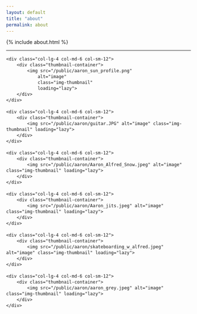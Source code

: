 ```yaml
---
layout: default
title: "about"
permalink: about
---
```


<div class="mt-3">
    {% include about.html %}
</div>
<hr class="blue1 mb-3 mt-1">

<div class="row g-2">

    <div class="col-lg-4 col-md-6 col-sm-12">
        <div class="thumbnail-container">
            <img src="/public/aaron_sun_profile.png" 
                alt="image" 
                class="img-thumbnail"
                loading="lazy">
        </div>
    </div>

    <div class="col-lg-4 col-md-6 col-sm-12">
        <div class="thumbnail-container">
            <img src="/public/aaron/guitar.JPG" alt="image" class="img-thumbnail" loading="lazy">
        </div>
    </div>

    <div class="col-lg-4 col-md-6 col-sm-12">
        <div class="thumbnail-container">
            <img src="/public/aaron/Aaron_Alfred_Snow.jpeg" alt="image" class="img-thumbnail" loading="lazy">
        </div>
    </div>

    <div class="col-lg-4 col-md-6 col-sm-12">
        <div class="thumbnail-container">
            <img src="/public/aaron/Aaron_jits.jpeg" alt="image" class="img-thumbnail" loading="lazy">
        </div>
    </div>

    <div class="col-lg-4 col-md-6 col-sm-12">
        <div class="thumbnail-container">
            <img src="/public/aaron/skateboarding_w_alfred.jpeg" alt="image" class="img-thumbnail" loading="lazy">
        </div>
    </div>

    <div class="col-lg-4 col-md-6 col-sm-12">
        <div class="thumbnail-container">
            <img src="/public/aaron/aaron_grey.jpeg" alt="image" class="img-thumbnail" loading="lazy">
        </div>
    </div>

</div>
